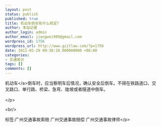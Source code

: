 ```yaml
---
layout: post
status: publish
published: true
title: 机动车倒车有什么规定?
author: 本站记者
author_login: admin
author_email: jiangwei909@gmail.com
wordpress_id: 1756
wordpress_url: http://www.gzjtlaw.com/?p=1756
date: 2011-05-29 09:30:28.000000000 +08:00
categories:
- 交通常识
tags: []
comments: []
---
```

<p><a>机动车<&#47;a>倒车时，应当察明车后情况，确认安全后倒车。不得在铁路道口、交叉路口、单行路、桥梁、急弯、陡坡或者隧道中倒车。 <br><br><&#47;p><br&#47;><p>标签:广州交通事故索赔 广州交通事故赔偿 广州交通事故律师<&#47;p>
